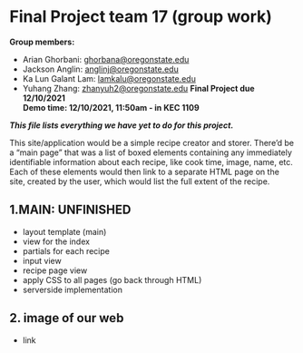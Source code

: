 # Final Project team 17 (group work)
**Group members:**<br/>
-  Arian Ghorbani: ghorbana@oregonstate.edu
-  Jackson Anglin: anglinj@oregonstate.edu
-  Ka Lun Galant Lam: lamkalu@oregonstate.edu
-  Yuhang Zhang: zhanyuh2@oregonstate.edu
**Final Project due 12/10/2021**<br/>
**Demo time: 12/10/2021, 11:50am - in KEC 1109**<br/>

***This file lists everything we have yet to do for this project.***<br/>

This site/application would be a simple recipe creator and storer. There’d be a “main page” that was a list of boxed elements containing any immediately identifiable information about each recipe, like cook time, image, name, etc. Each of these elements would then link to a separate HTML page on the site, created by the user, which would list the full extent of the recipe.
## 1.MAIN: UNFINISHED
-  layout template (main)
-  view for the index
-  partials for each recipe
-  input view
-  recipe page view
-  apply CSS to all pages (go back through HTML)
-  serverside implementation
## 2. image of our web
- link